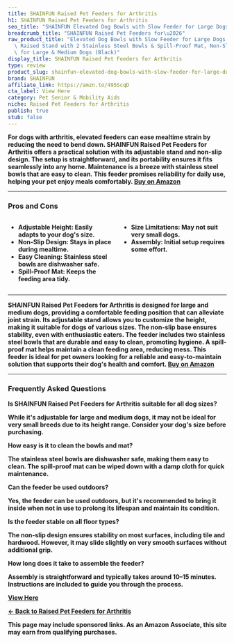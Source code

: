 ```yaml
---
title: SHAINFUN Raised Pet Feeders for Arthritis
h1: SHAINFUN Raised Pet Feeders for Arthritis
seo_title: "SHAINFUN Elevated Dog Bowls with Slow Feeder for Large Dogs\u2026"
breadcrumb_title: "SHAINFUN Raised Pet Feeders for\u2026"
raw_product_title: "Elevated Dog Bowls with Slow Feeder for Large Dogs \u2013 Adjustable\
  \ Raised Stand with 2 Stainless Steel Bowls & Spill-Proof Mat, Non-Slip Dog Feeder\
  \ for Large & Medium Dogs (Black)"
display_title: SHAINFUN Raised Pet Feeders for Arthritis
type: review
product_slug: shainfun-elevated-dog-bowls-with-slow-feeder-for-large-dogs-adjustable-a596467b
brand: SHAINFUN
affiliate_link: https://amzn.to/495ScqD
cta_label: View Here
category: Pet Senior & Mobility Aids
niche: Raised Pet Feeders for Arthritis
publish: true
stub: false
---
```


<div id="intro" class="full-width">
  <p><strong>For dogs with arthritis, elevated feeders can ease mealtime strain by reducing the need to bend down. SHAINFUN Raised Pet Feeders for Arthritis offers a practical solution with its adjustable stand and non-slip design. The setup is straightforward, and its portability ensures it fits seamlessly into any home. Maintenance is a breeze with stainless steel bowls that are easy to clean. This feeder promises reliability for daily use, helping your pet enjoy meals comfortably. <a href="https://amzn.to/495ScqD" rel="nofollow sponsored noopener" target="_blank"><strong>Buy on Amazon</strong></a></p>
</div>

<hr />
<h3 id="pros-cons">Pros and Cons</h3>
<div class="pc-grid" style="display:grid;grid-template-columns:1fr 1fr;gap:16px;">
  <ul>
    <li><strong>Adjustable Height:</strong> Easily adapts to your dog's size.</li>
    <li><strong>Non-Slip Design:</strong> Stays in place during mealtime.</li>
    <li><strong>Easy Cleaning:</strong> Stainless steel bowls are dishwasher safe.</li>
    <li><strong>Spill-Proof Mat:</strong> Keeps the feeding area tidy.</li>
  </ul>
  <ul>
    <li><strong>Size Limitations:</strong> May not suit very small dogs.</li>
    <li><strong>Assembly:</strong> Initial setup requires some effort.</li>
  </ul>
</div>
<hr />

<div class="full-width">
  <p>SHAINFUN Raised Pet Feeders for Arthritis is designed for large and medium dogs, providing a comfortable feeding position that can alleviate joint strain. Its adjustable stand allows you to customize the height, making it suitable for dogs of various sizes. The non-slip base ensures stability, even with enthusiastic eaters. The feeder includes two stainless steel bowls that are durable and easy to clean, promoting hygiene. A spill-proof mat helps maintain a clean feeding area, reducing mess. This feeder is ideal for pet owners looking for a reliable and easy-to-maintain solution that supports their dog's health and comfort. <a href="https://amzn.to/495ScqD" rel="nofollow sponsored noopener" target="_blank"><strong>Buy on Amazon</strong></a></p>
</div>

<hr />
<h3 id="faqs">Frequently Asked Questions</h3>

<p><strong>Is SHAINFUN Raised Pet Feeders for Arthritis suitable for all dog sizes?</strong></p>
<p>While it's adjustable for large and medium dogs, it may not be ideal for very small breeds due to its height range. Consider your dog's size before purchasing.</p>

<p><strong>How easy is it to clean the bowls and mat?</strong></p>
<p>The stainless steel bowls are dishwasher safe, making them easy to clean. The spill-proof mat can be wiped down with a damp cloth for quick maintenance.</p>

<p><strong>Can the feeder be used outdoors?</strong></p>
<p>Yes, the feeder can be used outdoors, but it's recommended to bring it inside when not in use to prolong its lifespan and maintain its condition.</p>

<p><strong>Is the feeder stable on all floor types?</strong></p>
<p>The non-slip design ensures stability on most surfaces, including tile and hardwood. However, it may slide slightly on very smooth surfaces without additional grip.</p>

<p><strong>How long does it take to assemble the feeder?</strong></p>
<p>Assembly is straightforward and typically takes around 10–15 minutes. Instructions are included to guide you through the process.</p>
<p><a class="btn" href="https://amzn.to/495ScqD" target="_blank" rel="nofollow sponsored noopener">View Here</a></p>
<p><a href="/roundups/pet-senior-mobility-aids/raised-pet-feeders-for-arthritis/">← Back to Raised Pet Feeders for Arthritis</a></p>
<aside class="disclosure">This page may include sponsored links. As an Amazon Associate, this site may earn from qualifying purchases.</aside>
